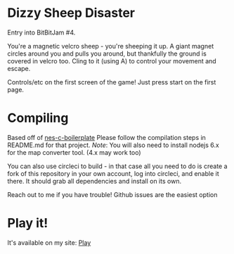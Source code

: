 # Dizzy Sheep Disaster

Entry into BitBitJam #4. 

You're a magnetic velcro sheep - you're sheeping it up. A giant magnet circles around you and pulls you around, 
but thankfully the ground is covered in velcro too. Cling to it (using A) to control your movement and escape.

Controls/etc on the first screen of the game! Just press start on the first page.

# Compiling 

Based off of [nes-c-boilerplate](https://gh.nes.science/nes-c-boilerplate)
Please follow the compilation steps in README.md for that project.
*Note*: You will also need to install nodejs 6.x for the map converter tool. (4.x may work too)

You can also use circleci to build - in that case all you need to do is create a fork of this
repository in your own account, log into circleci, and enable it there. It should grab all dependencies
and install on its own.

Reach out to me if you have trouble! Github issues are the easiest option

# Play it!

It's available on my site: [Play](https://cpprograms.net/classic-gaming/do-sheep-dream-of-velcro/)

